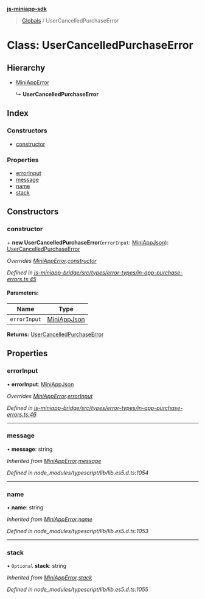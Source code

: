 **[js-miniapp-sdk](../README.md)**

> [Globals](../README.md) / UserCancelledPurchaseError

# Class: UserCancelledPurchaseError

## Hierarchy

* [MiniAppError](miniapperror.md)

  ↳ **UserCancelledPurchaseError**

## Index

### Constructors

* [constructor](usercancelledpurchaseerror.md#constructor)

### Properties

* [errorInput](usercancelledpurchaseerror.md#errorinput)
* [message](usercancelledpurchaseerror.md#message)
* [name](usercancelledpurchaseerror.md#name)
* [stack](usercancelledpurchaseerror.md#stack)

## Constructors

### constructor

\+ **new UserCancelledPurchaseError**(`errorInput`: [MiniAppJson](../interfaces/miniappjson.md)): [UserCancelledPurchaseError](usercancelledpurchaseerror.md)

*Overrides [MiniAppError](miniapperror.md).[constructor](miniapperror.md#constructor)*

*Defined in [js-miniapp-bridge/src/types/error-types/in-app-purchase-errors.ts:45](https://github.com/rakutentech/js-miniapp/blob/acdf92c/js-miniapp-bridge/src/types/error-types/in-app-purchase-errors.ts#L45)*

#### Parameters:

Name | Type |
------ | ------ |
`errorInput` | [MiniAppJson](../interfaces/miniappjson.md) |

**Returns:** [UserCancelledPurchaseError](usercancelledpurchaseerror.md)

## Properties

### errorInput

•  **errorInput**: [MiniAppJson](../interfaces/miniappjson.md)

*Overrides [MiniAppError](miniapperror.md).[errorInput](miniapperror.md#errorinput)*

*Defined in [js-miniapp-bridge/src/types/error-types/in-app-purchase-errors.ts:46](https://github.com/rakutentech/js-miniapp/blob/acdf92c/js-miniapp-bridge/src/types/error-types/in-app-purchase-errors.ts#L46)*

___

### message

•  **message**: string

*Inherited from [MiniAppError](miniapperror.md).[message](miniapperror.md#message)*

*Defined in node_modules/typescript/lib/lib.es5.d.ts:1054*

___

### name

•  **name**: string

*Inherited from [MiniAppError](miniapperror.md).[name](miniapperror.md#name)*

*Defined in node_modules/typescript/lib/lib.es5.d.ts:1053*

___

### stack

• `Optional` **stack**: string

*Inherited from [MiniAppError](miniapperror.md).[stack](miniapperror.md#stack)*

*Defined in node_modules/typescript/lib/lib.es5.d.ts:1055*
